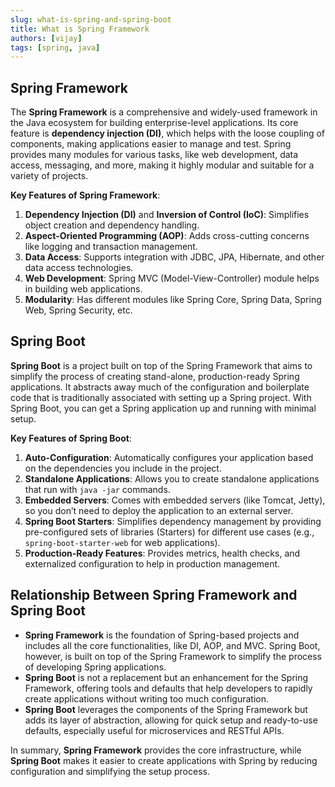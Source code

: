 ```yaml
---
slug: what-is-spring-and-spring-boot
title: What is Spring Framework
authors: [vijay]
tags: [spring, java]
---
```


## Spring Framework

The **Spring Framework** is a comprehensive and widely-used framework in the Java ecosystem for building enterprise-level applications. Its core feature is **dependency injection (DI)**, which helps with the loose coupling of components, making applications easier to manage and test. Spring provides many modules for various tasks, like web development, data access, messaging, and more, making it highly modular and suitable for a variety of projects.

<!-- truncate -->

**Key Features of Spring Framework**:
1. **Dependency Injection (DI)** and **Inversion of Control (IoC)**: Simplifies object creation and dependency handling.
2. **Aspect-Oriented Programming (AOP)**: Adds cross-cutting concerns like logging and transaction management.
3. **Data Access**: Supports integration with JDBC, JPA, Hibernate, and other data access technologies.
4. **Web Development**: Spring MVC (Model-View-Controller) module helps in building web applications.
5. **Modularity**: Has different modules like Spring Core, Spring Data, Spring Web, Spring Security, etc.

## Spring Boot

**Spring Boot** is a project built on top of the Spring Framework that aims to simplify the process of creating stand-alone, production-ready Spring applications. It abstracts away much of the configuration and boilerplate code that is traditionally associated with setting up a Spring project. With Spring Boot, you can get a Spring application up and running with minimal setup.

**Key Features of Spring Boot**:
1. **Auto-Configuration**: Automatically configures your application based on the dependencies you include in the project.
2. **Standalone Applications**: Allows you to create standalone applications that run with `java -jar` commands.
3. **Embedded Servers**: Comes with embedded servers (like Tomcat, Jetty), so you don’t need to deploy the application to an external server.
4. **Spring Boot Starters**: Simplifies dependency management by providing pre-configured sets of libraries (Starters) for different use cases (e.g., `spring-boot-starter-web` for web applications).
5. **Production-Ready Features**: Provides metrics, health checks, and externalized configuration to help in production management.

## Relationship Between Spring Framework and Spring Boot

- **Spring Framework** is the foundation of Spring-based projects and includes all the core functionalities, like DI, AOP, and MVC. Spring Boot, however, is built on top of the Spring Framework to simplify the process of developing Spring applications.
- **Spring Boot** is not a replacement but an enhancement for the Spring Framework, offering tools and defaults that help developers to rapidly create applications without writing too much configuration.
- **Spring Boot** leverages the components of the Spring Framework but adds its layer of abstraction, allowing for quick setup and ready-to-use defaults, especially useful for microservices and RESTful APIs.

In summary, **Spring Framework** provides the core infrastructure, while **Spring Boot** makes it easier to create applications with Spring by reducing configuration and simplifying the setup process.